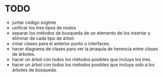 # TODO
- juntar código svgtree
- unificar los tres tipos de nodos
- separar los métodos de busqueda de un elemento de los insertar y eliminar
de cada tipo de árbol.
- crear clases para el anterior punto o interfaces.
- hacer diagrama de clases para ver la jeraquía de herencia entre clases de 
árboles.
- hacer un árbol con todos los métodos posibles que incluya los tres.
- hacer un árbol con todos los métodos posibles que incluya solo a los árboles
de búsqueda.
